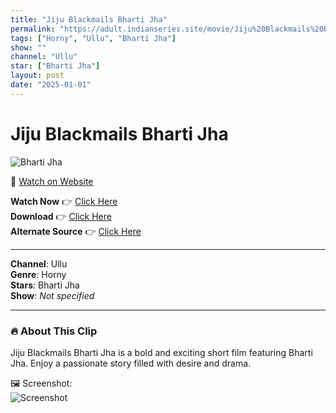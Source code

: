 ```yaml
---
title: "Jiju Blackmails Bharti Jha"
permalink: "https://adult.indianseries.site/movie/Jiju%20Blackmails%20Bharti%20Jha"
tags: ["Horny", "Ullu", "Bharti Jha"]
show: ""
channel: "Ullu"
star: ["Bharti Jha"]
layout: post
date: "2025-01-01"
---
```


# Jiju Blackmails Bharti Jha

![Bharti Jha](https://shorts.desisins.com/wp-content/uploads/2024/03/Bharti-Jha-Blackmail-DesiSins.com_.jpg)

🔗 [Watch on Website](https://adult.indianseries.site/movie/Jiju%20Blackmails%20Bharti%20Jha)

**Watch Now** 👉 [Click Here](https://adult.indianseries.site/movie/Jiju%20Blackmails%20Bharti%20Jha)  
**Download** 👉 [Click Here](https://adult.indianseries.site/movie/Jiju%20Blackmails%20Bharti%20Jha)  
**Alternate Source** 👉 [Click Here](https://adult.indianseries.site/movie/Jiju%20Blackmails%20Bharti%20Jha)

---

**Channel**: Ullu  
**Genre**: Horny  
**Stars**: Bharti Jha  
**Show**: *Not specified*

---

### 🔥 About This Clip

Jiju Blackmails Bharti Jha is a bold and exciting short film featuring Bharti Jha. Enjoy a passionate story filled with desire and drama.
 
🖼️ Screenshot:  
![Screenshot](https://shorts.desisins.com/wp-content/uploads/2024/03/Bharti-Jha-Blackmail-DesiSins.com_.jpg)
